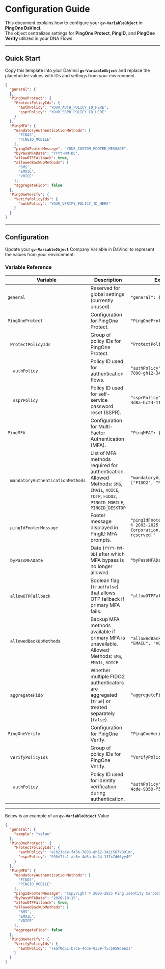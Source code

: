 # Configuration Guide

This document explains how to configure your **`gv-VariableObject`** in **PingOne DaVinci**.  
The object centralizes settings for **PingOne Protect**, **PingID**, and **PingOne Verify** utilized in your DNA Flows.  

---

## Quick Start

Copy this template into your DaVinci **`gv-VariableObject`** and replace the placeholder values with IDs and settings from your environment.

```json
{
  "general": {
  },
  "PingOneProtect": {
    "ProtectPolicyIds": {
      "authPolicy": "YOUR_AUTH_POLICY_ID_HERE",
      "ssprPolicy": "YOUR_SSPR_POLICY_ID_HERE"
    }
  },
  "PingMFA": {
    "mandatoryAuthenticationMethods": [
      "FIDO2",
      "PINGID_MOBILE"
    ],
    "pingIdFooterMessage": "YOUR_CUSTOM_FOOTER_MESSAGE",
    "byPassMFADate": "YYYY-MM-DD",
    "allowOTPFallback": true,
    "allowedBackUpMethods": [
      "SMS",
      "EMAIL",
      "VOICE"
    ],
    "aggregateFido": false
  },
  "PingOneVerify": {
    "VerifyPolicyIds": {
      "authPolicy": "YOUR_VERIFY_POLICY_ID_HERE"
    }
  }
}
```

---

## Configuration

Update your **`gv-VariableObject`** Company Variable in DaVinci to represent the values from your environment.

### Variable Reference

| Variable                           | Description                                                                                             | Example Value                                                                                   |
| ---------------------------------- | ------------------------------------------------------------------------------------------------------- | ----------------------------------------------------------------------------------------------- |
| `general`                          | Reserved for global settings (currently unused).                                                        | `"general": {"sample": "value"}`                                                                |
| `PingOneProtect`                   | Configuration for PingOne Protect.                                                                      | `"PingOneProtect": {}`                                                                          |
| &nbsp;&nbsp;`ProtectPolicyIds`     | Group of policy IDs for PingOne Protect.                                                                | `"ProtectPolicyIds": {}`                                                                        |
| &nbsp;&nbsp;&nbsp;&nbsp;`authPolicy` | Policy ID used for authentication flows.                                                                | `"authPolicy": "a1b23cde-f456-7890-gh12-34ij567k89lm"`                                          |
| &nbsp;&nbsp;&nbsp;&nbsp;`ssprPolicy` | Policy ID used for self-service password reset (SSPR).                                                   | `"ssprPolicy": "998e7fc1-ab8e-4d8a-bc24-117x7d66yy49"`                                          |
| `PingMFA`                          | Configuration for Multi-Factor Authentication (MFA).                                                    | `"PingMFA": {}`                                                                                 |
| &nbsp;&nbsp;`mandatoryAuthenticationMethods` | List of MFA methods required for authentication. Allowed Methods: `SMS`, `EMAIL`, `VOICE`, `TOTP`, `FIDO2`, `PINGID_MOBILE`, `PINGID_DESKTOP`     | `"mandatoryAuthenticationMethods": ["FIDO2", "PINGID_MOBILE"]`                                  |
| &nbsp;&nbsp;`pingIdFooterMessage`  | Footer message displayed in PingID MFA prompts.                                                          | `"pingIdFooterMessage": "Copyright © 2003-2025 Ping Identity Corporation. All rights reserved."` |
| &nbsp;&nbsp;`byPassMFADate`        | Date (`YYYY-MM-DD`) after which MFA bypass is no longer allowed.                                          | `"byPassMFADate": "2026-10-15"`                                                                 |
| &nbsp;&nbsp;`allowOTPFallback`     | Boolean flag (`true`/`false`) that allows OTP fallback if primary MFA fails.                             | `"allowOTPFallback": true`                                                                      |
| &nbsp;&nbsp;`allowedBackUpMethods` | Backup MFA methods available if primary MFA is unavailable. Allowed Methods: `SMS`, `EMAIL`, `VOICE`        | `"allowedBackUpMethods": ["SMS", "EMAIL", "VOICE"]`                                             |
| &nbsp;&nbsp;`aggregateFido`        | Whether multiple FIDO2 authenticators are aggregated (`true`) or treated separately (`false`).            | `"aggregateFido": false`                                                                        |
| `PingOneVerify`                    | Configuration for PingOne Verify.                                                                       | `"PingOneVerify": {}`                                                                           |
| &nbsp;&nbsp;`VerifyPolicyIds`      | Group of policy IDs for PingOne Verify.                                                                  | `"VerifyPolicyIds": {}`                                                                         |
| &nbsp;&nbsp;&nbsp;&nbsp;`authPolicy` | Policy ID used for identity verification during authentication.                                          | `"authPolicy": "7eaf0d51-b7c6-4cde-9359-f5cb959de6zz"`                                          |

---

Below is an example of an **`gv-VariableObject`** Value
```json
{
  "general": {
    "sample": "value"
  },
  "PingOneProtect": {
    "ProtectPolicyIds": {
      "authPolicy": "a1b23cde-f456-7890-gh12-34ij567k89lm",
      "ssprPolicy": "998e7fc1-ab8e-4d8a-bc24-117x7d66yy49"
    }
  },
  "PingMFA": {
    "mandatoryAuthenticationMethods": [
      "FIDO2",
      "PINGID_MOBILE"
    ],
    "pingIdFooterMessage": "Copyright © 2003-2025 Ping Identity Corporation. All rights resevrd.",
    "byPassMFADate": "2026-10-15",
    "allowOTPFallback": true,
    "allowedBackUpMethods": [
      "SMS",
      "EMAIL",
      "VOICE"
    ],
    "aggregateFido": false
  },
  "PingOneVerify": {
    "VerifyPolicyIds": {
      "authPolicy": "7eaf0d51-b7c6-4cde-9359-f5cb959de6zz"
    }
  }
}
```